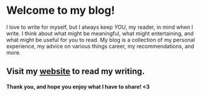 
# Welcome to my blog!

I love to write for myself, but 
I always keep *YOU*, my reader, 
in mind when I write. 
I think about what might be 
meaningful, 
what might entertaining, 
and what might be useful for you 
to read. My blog is a collection of my personal experience, my advice on various things career,
 my recommendations, and more.

## Visit my [website](https://www.rajiraj.com/blog) to read my writing. 

#### Thank you, and hope you enjoy what I have to share! <3

